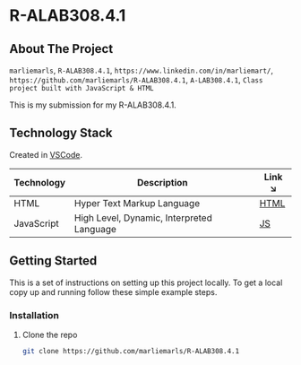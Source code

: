 # R-ALAB308.4.1

## About The Project
 `marliemarls`, `R-ALAB308.4.1`, `https://www.linkedin.com/in/marliemart/`, `https://github.com/marliemarls/R-ALAB308.4.1`, `A-LAB308.4.1`, `Class project built with JavaScript & HTML`

This is my submission for my R-ALAB308.4.1. 

## Technology Stack

Created in [VSCode].

| Technology | Description                               | Link ↘️ |
|------------|-------------------------------------------|--------|
| HTML       | Hyper Text Markup Language                | [HTML] |
| JavaScript | High Level, Dynamic, Interpreted Language | [JS]   | 

<!-- GETTING STARTED -->
## Getting Started

This is a set of instructions on setting up this project locally. To get a local copy up and running follow these simple example steps.


### Installation

1. Clone the repo
   ```sh
   git clone https://github.com/marliemarls/R-ALAB308.4.1
   ```

<!-- MARKDOWN LINKS & IMAGES -->

[HTML]: https://html.com/
[JS]: https://www.javascript.com/
[VSCode]: https://code.visualstudio.com/

